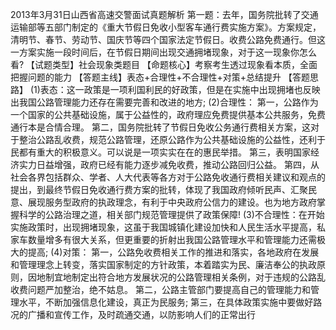 2013年3月31日山西省高速交警面试真题解析  第一题：去年，国务院批转了交通运输部等五部门制定的《重大节假日免收小型客车通行费实施方案》。方案规定，清明节、春节、劳动节、国庆节等四个国家法定节假日。收费公路免费通行。但这一方案实施一段时间后，在节假日期间出现交通拥堵现象，对于这一现象你怎么看?    【试题类型】社会现象类题目    【命题核心】考察考生透过现象看本质，全面把握问题的能力   【答题主线】表态+合理性+不合理性+对策+总结提升   【答题思路】    (1)表态：这一政策是一项利国利民的好政策，但是在实施中出现拥堵也反映出我国公路管理能力还存在需要完善和改进的地方;    (2)合理性：    第一，公路作为一个国家的公共基础设施，属于公益性的，政府理应免费提供基本公共服务，免费通行本是合情合理。    第二，国务院批转了节假日免收公务通行费相关方案，这对于整治公路乱收费，规范公路管理，还原公路作为公共基础设施的公益性，还利于民都有重大的积极意义。可以说是一项实实在在的惠民举措。   第三，表明国家经济实力日益增强，政府已经有能力逐步减免收费，推动公路回归公益。   第四，从社会各界包括群众、学者、人大代表等各方对于公路免收通行费相关建议和观点的提出，到最终节假日免收通行费方案的批转，体现了我国政府倾听民声、汇聚民意、展现服务型政府的执政理念，有利于中央政府公信力的建设。也为地方政府掌握科学的公路治理之道，相关部门规范管理提供了政策保障!    (3)不合理性：在开始实施政策时，出现拥堵现象，这虽于我国城镇化建设加快和人民生活水平提高，私家车数量增多有很大关系，但更重要的折射出我国公路管理水平和管理能力还需极大的提高;   (4)对策：    第一，公路免收费相关工作的推进和落实，各地政府在发展和管理理念上转变，落实国家制定的方针政策，本着踏实为民、廉洁奉公的执政原则，因地制宜地制定出符合地方发展状况的公路管理相关条例，对于违规的公路乱收费问题严加整治，绝不姑息。    第二，公路主管部门要提高自己的管理能力和管理水平，不断加强信息化建设，真正为民服务;    第三，在具体政策实施中要做好路况的广播和宣传工作，及时疏通交通，以防影响人们的正常出行